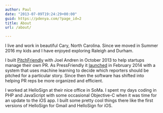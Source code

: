 ```yaml
---
author: Paul
date: "2013-07-09T19:24:29+00:00"
guid: https://pdenya.com/?page_id=2
title: About
url: /about/

---
```

I live and work in beautiful Cary, North Carolina. Since we moved in Summer 2016 my kids and I have enjoyed exploring Raleigh and Durham.

I built [PitchFriendly](http://www.pitchfriendly.com/) with Joel Andren in October 2013 to help startups manage their own PR. As PressFriendly it [launched](http://techcrunch.com/2014/02/06/give-a-man-a-pitch-or-teach-a-man-to-pitch/) in February 2014 with a system that uses machine learning to decide which reporters should be pitched for a particular story. Since then the software has shifted into helping PR reps be more organized and efficient.

I worked at HelloSign at their nice office in SoMa. I spent my days coding in PHP and JavaScript with some occasional Objective-C when it was time for an update to the iOS app. I built some pretty cool things there like the first versions of HelloSign for Gmail and HelloSign for iOS.
